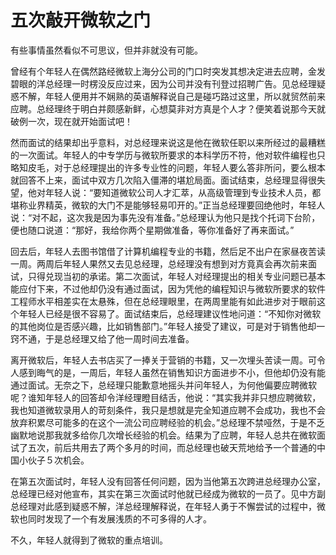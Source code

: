 # 五次敲开微软之门

有些事情虽然看似不可思议，但并非就没有可能。 

曾经有个年轻人在偶然路经微软上海分公司的门口时突发其想决定进去应聘，金发碧眼的洋总经理一时楞没反应过来，因为公司并没有刊登过招聘广告。见总经理疑惑不解，年轻人便用并不娴熟的英语解释说自己是碰巧路过这里，所以就贸然前来应聘。总经理终于明白并颇感新鲜，心想莫非对方真是个人才？便笑着说那今天就破例一次，现在就开始面试吧！ 

然而面试的结果却出乎意料，对总经理来说这是他在微软任职以来所经过的最糟糕的一次面试。年轻人的中专学历与微软所要求的本科学历不符，他对软件编程也只略知皮毛，对于总经理提出的许多专业性的问题，年轻人要么答非所问，要么根本就回答不上来，面试中双方几次陷入僵滞的堪尬局面。面试结束，总经理显得很失望，他对年轻人说：“要知道微软公司人才汇萃，从高级管理到专业技术人员，都堪称业界精英，微软的大门不是能够轻易叩开的。”正当总经理要回绝他时，年轻人说：“对不起，这次我是因为事先没有准备。”总经理认为他只是找个托词下台阶，便也随口说道：“那好，我给你两个星期做准备，等你准备好了再来面试。” 

回去后，年轻人去图书馆借了计算机编程专业的书籍，然后足不出户在家昼夜苦读一周。两周后年轻人果然又去见总经理，总经理没有想到对方竟真会再次前来面试，只得兑现当初的承诺。第二次面试，年轻人对经理提出的相关专业问题已基本能应付下来，不过他却仍没有通过面试，因为凭他的编程知识与微软所要求的软件工程师水平相差实在太悬殊，但在总经理眼里，在两周里能有如此进步对于眼前这个年轻人已经是很不容易了。面试结束后，总经理建议性地问道：“不知你对微软的其他岗位是否感兴趣，比如销售部门。”年轻人接受了建议，可是对于销售他却一窍不通，于是总经理又给了他一周时间去准备。 

离开微软后，年轻人去书店买了一捧关于营销的书籍，又一次埋头苦读一周。可令人感到晦气的是，一周后，年轻人虽然在销售知识方面进步不小，但他却仍没有能通过面试。无奈之下，总经理只能歉意地摇头并问年轻人，为何他偏要应聘微软呢？谁知年轻人的回答却令洋经理瞪目结舌，他说：“其实我并非只想应聘微软，我也知道微软录用人的苛刻条件，我只是想就是完全知道应聘不会成功，我也不会放弃积累尽可能多的在这个一流公司应聘经验的机会。”总经理不禁哑然，于是不乏幽默地说那我就多给你几次增长经验的机会。结果为了应聘，年轻人总共在微软面试了五次，前后共用去了两个多月的时间，而总经理也破天荒地给予一个普通的中国小伙子５次机会。 

在第五次面试时，年轻人没有回答任何问题，因为当他第五次跨进总经理办公室，总经理已经对他宣布，其实在第三次面试时他就已经成为微软的一员了。见中方副总经理对此感到疑惑不解，洋总经理解释说，在年轻人勇于不懈尝试的过程中，微软也同时发现了一个有发展浅质的不可多得的人才。 

不久，年轻人就得到了微软的重点培训。
 